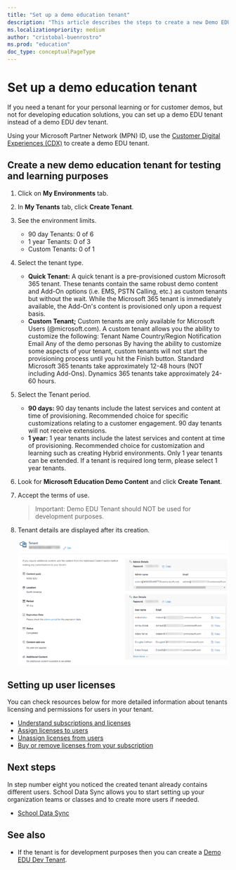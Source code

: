 ```yaml
---
title: "Set up a demo education tenant"
description: "This article describes the steps to create a new Demo EDU tenant for testing and learning purposes."
ms.localizationpriority: medium
author: "cristobal-buenrostro"
ms.prod: "education"
doc_type: conceptualPageType
---
```


# Set up a demo education tenant

If you need a tenant for your personal learning or for customer demos, but not for developing education solutions, you can set up a demo EDU tenant instead of a demo EDU dev tenant.

Using your Microsoft Partner Network (MPN) ID, use the [Customer Digital Experiences (CDX)](https://cdx.transform.microsoft.com/) to create a demo EDU tenant.

## Create a new demo education tenant for testing and learning purposes

1. Click on **My Environments** tab.

2. In **My Tenants** tab, click **Create Tenant**.

3. See the environment limits.

    - 90 day Tenants: 0 of 6
    - 1 year Tenants: 0 of 3
    - Custom Tenants: 0 of 1

4. Select the tenant type.
    - **Quick Tenant:** A quick tenant is a pre-provisioned custom Microsoft 365 tenant. These tenants contain the same robust demo content and Add-On options (i.e. EMS, PSTN Calling, etc.) as custom tenants but without the wait. While the Microsoft 365 tenant is immediately available, the Add-On's content is provisioned only upon a request basis.
    - **Custom Tenant;** Custom tenants are only available for Microsoft Users (@microsoft.com).
A custom tenant allows you the ability to customize the following:
Tenant Name Country/Region Notification Email Any of the demo personas By having the ability to customize some aspects of your tenant, custom tenants will not start the provisioning process until you hit the Finish button.
Standard Microsoft 365 tenants take approximately 12-48 hours (NOT including Add-Ons). Dynamics 365 tenants take approximately 24-60 hours.

5. Select the Tenant period.
    - **90 days:** 90 day tenants include the latest services and content at time of provisioning. Recommended choice for specific customizations relating to a customer engagement. 90 day tenants will not receive extensions.
    - **1 year:** 1 year tenants include the latest services and content at time of provisioning. Recommended choice for customization and learning such as creating Hybrid environments. Only 1 year tenants can be extended. If a tenant is required long term, please select 1 year tenants.

6. Look for **Microsoft Education Demo Content** and click **Create Tenant**.

7. Accept the terms of use.
    > Important: Demo EDU Tenant should NOT be used for development purposes.

8. Tenant details are displayed after its creation.

    ![Tenant details](./images/msgraph-onboarding/edutenant-6.png)

## Setting up user licenses

You can check resources below for more detailed information about tenants licensing and permissions for users in your tenant.

- [Understand subscriptions and licenses](https://docs.microsoft.com/microsoft-365/commerce/licenses/subscriptions-and-licenses?view=o365-worldwide)
- [Assign licenses to users](https://docs.microsoft.com/microsoft-365/admin/manage/assign-licenses-to-users?view=o365-worldwide)
- [Unassign licenses from users](https://docs.microsoft.com/microsoft-365/admin/manage/remove-licenses-from-users?view=o365-worldwide)
- [Buy or remove licenses from your subscription](https://docs.microsoft.com/microsoft-365/commerce/licenses/buy-licenses?view=o365-worldwide)

## Next steps

In step number eight you noticed the created tenant already contains different users. School Data Sync allows you to start setting up your organization teams or classes and to create more users if needed.

- [School Data Sync](/graph/msgraph-onboarding-sds)

## See also

- If the tenant is for development purposes then you can create a [Demo EDU Dev Tenant](/graph/msgraph-onboarding-devtenant).
